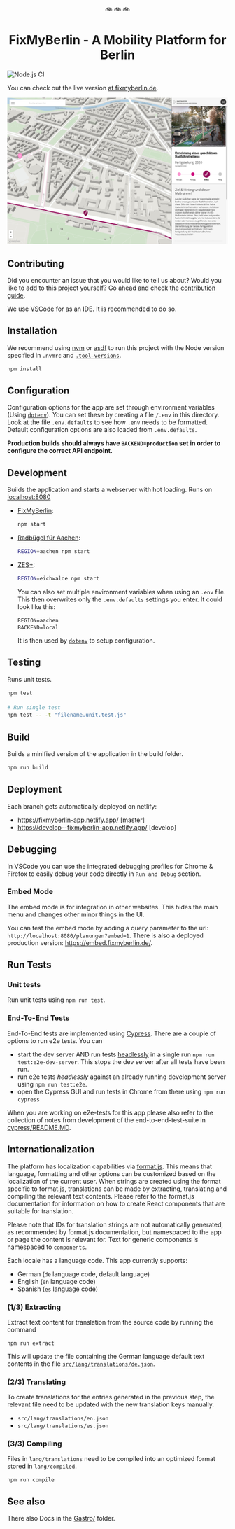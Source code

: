 <p align="center">🚲 🚲 🚲</p>
<h1 align="center">FixMyBerlin - A Mobility Platform for Berlin</h1>

![Node.js CI](https://github.com/FixMyBerlin/fixmy.frontend/workflows/Node.js%20CI/badge.svg?branch=develop)

You can check out the live version [at fixmyberlin.de](https://fixmyberlin.de/).

![fixmy screenshot](/fixmy-screenshot.png)

## Contributing

Did you encounter an issue that you would like to tell us about? Would you like
to add to this project yourself? Go ahead and check the
[contribution guide](CONTRIBUTING.md).

We use [VSCode](https://code.visualstudio.com/) for as an IDE. It is recommended to do so.

## Installation

We recommend using [nvm](https://github.com/nvm-sh/nvm) or [asdf](https://asdf-vm.com/) to run this project with the Node version specified in `.nvmrc` and [`.tool-versions`](.tool-versions).

```sh
npm install
```

## Configuration

Configuration options for the app are set through environment variables
(Using [`dotenv`](https://github.com/motdotla/dotenv)).
You can set these by creating a file `/.env` in this directory. Look at the file
`.env.defaults` to see how `.env` needs to be formatted. Default configuration
options are also loaded from `.env.defaults`.

**Production builds should always have `BACKEND=production` set in order to
configure the correct API endpoint.**

## Development

Builds the application and starts a webserver with hot loading.
Runs on [localhost:8080](http://localhost:8080/)

- [FixMyBerlin](https://fixmyberlin.de/):

  ```sh
  npm start
  ```

- [Radbügel für Aachen](https://radbuegel-aachen.de/):

  ```sh
  REGION=aachen npm start
  ```

- [ZES+](https://www.zesplus.de/):

  ```sh
  REGION=eichwalde npm start
  ```

  You can also set multiple environment variables when using an `.env` file. This then overwrites only the `.env.defaults` settings you enter. It could look like this:

  ```
  REGION=aachen
  BACKEND=local
  ```

  It is then used by [`dotenv`](https://www.npmjs.com/package/dotenv) to setup configuration.

## Testing

Runs unit tests.

```sh
npm test

# Run single test
npm test -- -t "filename.unit.test.js"
```

## Build

Builds a minified version of the application in the build folder.

```sh
npm run build
```

## Deployment

Each branch gets automatically deployed on netlify:

- https://fixmyberlin-app.netlify.app/ [master]
- https://develop--fixmyberlin-app.netlify.app/ [develop]

## Debugging

In VSCode you can use the integrated debugging profiles for Chrome & Firefox to easily debug your code directly in `Run and Debug` section.

### Embed Mode

The embed mode is for integration in other websites. This hides the main menu and changes other minor things in the UI.

You can test the embed mode by adding a query parameter to the url: `http://localhost:8080/planungen?embed=1`.
There is also a deployed production version: https://embed.fixmyberlin.de/.

## Run Tests

### Unit tests

Run unit tests using `npm run test`.

### End-To-End Tests

End-To-End tests are implemented using [Cypress](https://www.cypress.io/).
There are a couple of options to run e2e tests. You can

- start the dev server AND run tests
  [headlessly](https://blog.logrocket.com/introduction-to-headless-browser-testing-44b82310b27c/)
  in a single run `npm run test:e2e-dev-server`.
  This stops the dev server after all tests have been run.
- run e2e tests _headlessly_ against an already running development server using `npm run test:e2e`.
- open the Cypress GUI and run tests in Chrome from there using `npm run cypress`

When you are working on e2e-tests for this app please also refer to the
collection of notes from development of the end-to-end-test-suite in
[cypress/README.MD](cypress/README.MD).

## Internationalization

The platform has localization capabilities via [format.js](https://formatjs.io/).
This means that language, formatting and other options can be customized based
on the localization of the current user. When strings are created using the
format specific to format.js, translations can be made by extracting, translating
and compiling the relevant text contents. Please refer to the format.js documentation
for information on how to create React components that are suitable for translation.

Please note that IDs for translation strings are not automatically generated, as
recommended by format.js documentation, but namespaced to the app or page the
content is relevant for. Text for generic components is namespaced to `components`.

Each locale has a language code. This app currently supports:

- German (`de` language code, default language)
- English (`en` language code)
- Spanish (`es` language code)

### (1/3) Extracting

Extract text content for translation from the source code by running the command

```
npm run extract
```

This will update the file containing the German language default text contents
in the file [`src/lang/translations/de.json`](https://github.com/FixMyBerlin/fixmy.frontend/blob/develop/src/lang/translations/de.json).

### (2/3) Translating

To create translations for the entries generated in the previous step,
the relevant file need to be updated with the new translation keys manually.

- `src/lang/translations/en.json`
- `src/lang/translations/es.json`

### (3/3) Compiling

Files in `lang/translations` need to be compiled into an optimized format stored in `lang/compiled`.

```
npm run compile
```

## See also

There also Docs in the [Gastro/](src/apps/Gastro/docs/README.md) folder.
